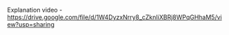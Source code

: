 Explanation video - https://drive.google.com/file/d/1W4DyzxNrry8_cZknIiXBRj8WPqGHhaM5/view?usp=sharing
